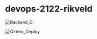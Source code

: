 # devops-2122-rikveld

![Backend_CI](https://github.com/avans-devops/devops-2122-rikveld/actions/workflows/Backend_CI.yaml/badge.svg)

![Okteto_Deploy](https://github.com/avans-devops/devops-2122-rikveld/actions/workflows/Okteto_Deploy.yaml/badge.svg)
